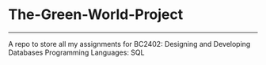 # The-Green-World-Project
---
A repo to store all my assignments for BC2402: Designing and Developing Databases
Programming Languages: SQL
